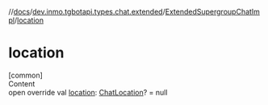//[docs](../../../index.md)/[dev.inmo.tgbotapi.types.chat.extended](../index.md)/[ExtendedSupergroupChatImpl](index.md)/[location](location.md)



# location  
[common]  
Content  
open override val [location](location.md): [ChatLocation](../../dev.inmo.tgbotapi.types/-chat-location/index.md)? = null  



